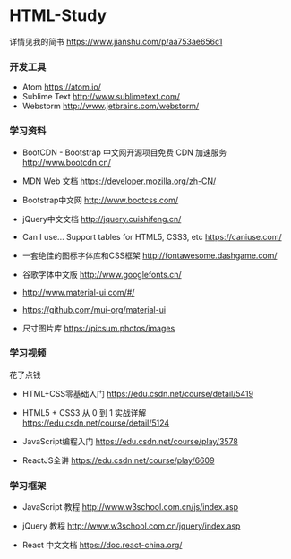 # HTML-Study

详情见我的简书 https://www.jianshu.com/p/aa753ae656c1

### 开发工具
- Atom https://atom.io/
- Sublime Text http://www.sublimetext.com/
- Webstorm http://www.jetbrains.com/webstorm/

### 学习资料

- BootCDN - Bootstrap 中文网开源项目免费 CDN 加速服务 http://www.bootcdn.cn/

- MDN Web 文档 https://developer.mozilla.org/zh-CN/

- Bootstrap中文网 http://www.bootcss.com/

- jQuery中文文档 http://jquery.cuishifeng.cn/

- Can I use... Support tables for HTML5, CSS3, etc https://caniuse.com/

- 一套绝佳的图标字体库和CSS框架 http://fontawesome.dashgame.com/

- 谷歌字体中文版 http://www.googlefonts.cn/

- http://www.material-ui.com/#/

- https://github.com/mui-org/material-ui

- 尺寸图片库 https://picsum.photos/images

### 学习视频
花了点钱
- HTML+CSS零基础入门 https://edu.csdn.net/course/detail/5419

- HTML5 + CSS3 从 0 到 1 实战详解 https://edu.csdn.net/course/detail/5124

- JavaScript编程入门 https://edu.csdn.net/course/play/3578

- ReactJS全讲 https://edu.csdn.net/course/play/6609

### 学习框架

- JavaScript 教程 http://www.w3school.com.cn/js/index.asp

- jQuery 教程 http://www.w3school.com.cn/jquery/index.asp

- React 中文文档 https://doc.react-china.org/
